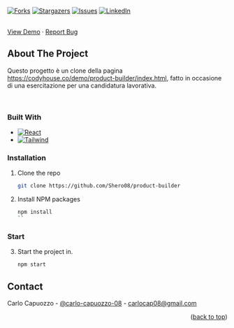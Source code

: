 
[![Forks][forks-shield]][forks-url]
[![Stargazers][stars-shield]][stars-url]
[![Issues][issues-shield]][issues-url]
[![LinkedIn][linkedin-shield]][linkedin-url]

<!-- PROJECT LOGO -->
<br />
<div align="left">
  <a href="https://github.com/Shero08/product-builder">
  </a>
    <a href="https://main--fastidious-pika-9816aa.netlify.app/">View Demo</a>
    ·
    <a href="https://github.com/Shero08/capstone-frontend/issues">Report Bug</a>
  </p>
</div>



<!-- ABOUT THE PROJECT -->
## About The Project

Questo progetto è un clone della pagina https://codyhouse.co/demo/product-builder/index.html, fatto in occasione di una esercitazione per una candidatura lavorativa.

<br>

### Built With

* [![React][React.js]][React-url]
* [![Tailwind][Tailwindcss.com]][Tailwindcss-url]


### Installation

1. Clone the repo
   ```sh
   git clone https://github.com/Shero08/product-builder
   ```
2. Install NPM packages
   ```sh
   npm install
   ``

### Start

3. Start the project in.
   ```sh
   npm start
   ```

<!-- CONTACT -->
## Contact

Carlo Capuozzo - [@carlo-capuozzo-08](https://www.linkedin.com/in/carlo-capuozzo-08/) - carlocap08@gmail.com

<p align="right">(<a href="#readme-top">back to top</a>)</p>


<!-- MARKDOWN LINKS & IMAGES -->
<!-- https://www.markdownguide.org/basic-syntax/#reference-style-links -->
[forks-shield]: https://img.shields.io/github/forks/Shero08/capstone-frontend.svg?style=for-the-badge
[forks-url]: https://github.com/Shero08/capstone-frontend/network/members
[stars-shield]: https://img.shields.io/github/stars/Shero08/capstone-frontend.svg?style=for-the-badge
[stars-url]: https://github.com/Shero08/capstone-frontend/stargazers
[issues-shield]: https://img.shields.io/github/issues/Shero08/capstone-frontend.svg?style=for-the-badge
[issues-url]: https://github.com/Shero08/capstone-frontend/issues
[linkedin-shield]: https://img.shields.io/badge/-LinkedIn-black.svg?style=for-the-badge&logo=linkedin&colorB=555
[linkedin-url]: https://www.linkedin.com/in/carlo-capuozzo-08/
[React.js]: https://img.shields.io/badge/React-20232A?style=for-the-badge&logo=react&logoColor=61DAFB
[React-url]: https://reactjs.org/
[Tailwindcss.com]: https://shields.io/badge/TailwindCSS-20232A?style=for-the-badge&logo=tailwindcss&logoColor=61DAFB
[Tailwindcss-url]: https://tailwindcss.com
